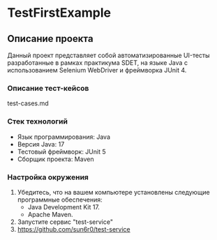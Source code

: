 # TestFirstExample
## Описание проекта

Данный проект представляет собой автоматизированные UI-тесты разработанные в рамках практикума SDET, на языке Java с использованием Selenium WebDriver и фреймворка JUnit 4.

### Описание тест-кейсов 

test-cases.md

### Стек технологий

- Язык программирования: Java
- Версия Java: 17
- Тестовый фреймворк: JUnit 5
- Сборщик проекта: Maven

### Настройка окружения

1. Убедитесь, что на вашем компьютере установлены следующие программные обеспечения:
   - Java Development Kit  17.
   - Apache Maven.
2. Запустите сервис "test-service"
3. https://github.com/sun6r0/test-service

   


